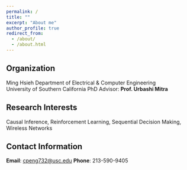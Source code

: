 ```yaml
---
permalink: /
title: ""
excerpt: "About me"
author_profile: true
redirect_from: 
  - /about/
  - /about.html
---
```


## Organization
Ming Hsieh Department of Electrical & Computer Engineering  
University of Southern California
PhD Advisor: **Prof. Urbashi Mitra**

## Research Interests
Causal Inference, Reinforcement Learning, Sequential Decision Making, Wireless Networks

## Contact Information
**Email**: cpeng732@usc.edu
**Phone**: 213-590-9405

